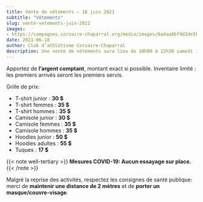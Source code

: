 ```yaml
---
title: Vente de vêtements – 18 juin 2021
subtitle: "Vêtements"
slug: vente-vetements-juin-2021
images:
- https://campagnes.corsaire-chaparral.org/media/images/6a4aa9bf9d2de5b690a3dcc8e7c80342.jpeg
date: 2021-06-18
author: Club d’athlétisme Corsaire-Chaparral
description: Une vente de vêtements aura lieu de 10h00 à 12h30 samedi 18 juin 2021.
---
```


Apportez de **l’argent comptant**, montant exact si possible.
Inventaire limité : les premiers arrivés seront les premiers servis.

Grille de prix:

- T-shirt junior : **30 $**
- T-shirt femmes : **35 $**
- T-shirt hommes : **35 $**
- Camisole junior : **30 $**
- Camisole femmes : **35 $**
- Camisole hommes : **35 $**
- Hoodies junior : **50 $**
- Hoodies adultes : **55 $**
- Tuques : **17 $**

{{< note well-tertiary >}}
**Mesures COVID-19: Aucun essayage sur place.**
{{< /note >}}

Malgré la reprise des activités, respectez les consignes de santé publique:
merci de **maintenir une distance de 2 mètres** et de **porter un masque/couvre-visage**.
